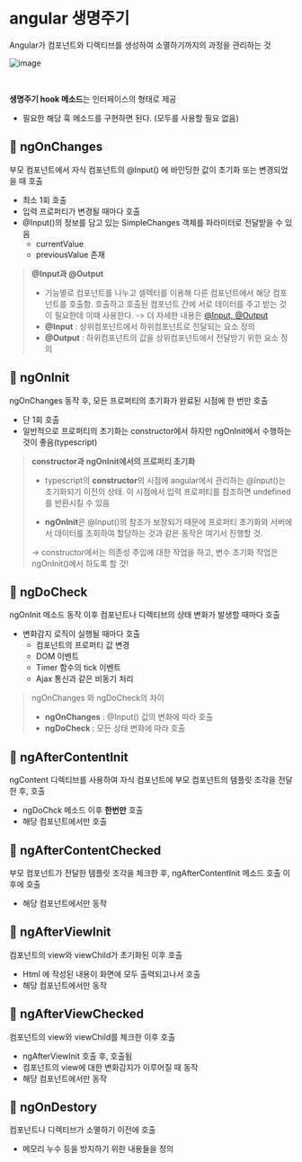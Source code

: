 # angular 생명주기

Angular가 컴포넌트와 디렉티브를 생성하여 소멸하기까지의 과정을 관리하는 것

![image](https://user-images.githubusercontent.com/44856614/104430192-b8ac0200-55c9-11eb-8fd8-b8883a35dc1f.png)

<br/>

**생명주기 hook 메소드**는 인터페이스의 형태로 제공 

- 필요한 해당 훅 메소드를 구현하면 된다. (모두를 사용할 필요 없음)

## :green_apple: ngOnChanges

부모 컴포넌트에서 자식 컴포넌트의 @Input() 에 바인딩한 값이 초기화 또는 변경되었을 때 호출

- 최소 1회 호출
- 입력 프로퍼티가 변경될 때마다 호출
- @Input()의 정보를 담고 있는 SimpleChanges 객체를 파라미터로 전달받을 수 있음
  - currentValue
  - previousValue 존재

> **@Input과 @Output**
>
> - 기능별로 컴포넌트를 나누고 셀렉터를 이용해 다른 컴포넌트에서 해당 컴포넌트를 호출함. 호출하고 호출된 컴포넌트 간에 서로 데이터를 주고 받는 것이 필요한데 이때 사용한다. 
>   -> 더 자세한 내용은 [@Input, @Output]()
> - **@Input** : 상위컴포넌트에서 하위컴포넌트로 전달되는 요소 정의
> - **@Output** : 하위컴포넌트의 값을 상위컴포넌트에서 전달받기 위한 요소 정의 



## :green_apple: ngOnInit

ngOnChanges 동작 후, 모든 프로퍼티의 초기화가 완료된 시점에 한 번만 호출

- 단 1회 호출
- 일반적으로 프로퍼티의 초기화는 constructor에서 하지만 ngOnInit에서 수행하는 것이 좋음(typescript)

> **constructor과 ngOnInit에서의 프로퍼티 초기화**
>
> - typescript의 **constructor**의 시점에 angular에서 관리하는 @Input()는 초기화되기 이전의 상태. 이 시점에서 입력 프로퍼티를 참조하면 undefined를 반환시킬 수 있음
>
> - **ngOnInit**은 @Input()의 참조가 보장되기 때문에 프로퍼티 초기화와 서버에서 데이터를 조회하여 할당하는 것과 같은 동작은 여기서 진행할 것.
>
> -> constructor에서는 의존성 주입에 대한 작업을 하고, 변수 초기화 작업은 ngOnInit()에서 하도록 할 것!



## :green_apple: ngDoCheck

ngOnInit 메소드 동작 이후 컴포넌트나 디렉티브의 상태 변화가 발생할 때마다 호출

- 변화감지 로직이 실행될 때마다 호출
  - 컴포넌트의 프로퍼티 값 변경
  - DOM 이벤트
  - Timer 함수의 tick 이벤트
  - Ajax 통신과 같은 비동기 처리

> ngOnChanges 와 ngDoCheck의 차이
>
> - **ngOnChanges** : @Input() 값의 변화에 따라 호출
> - **ngDoCheck** : 모든 상태 변화에 따라 호출



## :green_apple: ngAfterContentInit

ngContent 디렉티브를 사용하여 자식 컴포넌트에 부모 컴포넌트의 템플릿 조각을 전달한 후, 호출

- ngDoChck 메소드 이후 **한번만** 호출
- 해당 컴포넌트에서만 호출



## :green_apple: ngAfterContentChecked

부모 컴포넌트가 전달한 템플릿 조각을 체크한 후, ngAfterContentInit 메소드 호출 이후에 호출

- 해당 컴포넌트에서만 동작



## :green_apple: ngAfterViewInit

컴포넌트의 view와 viewChild가 초기화된 이후 호출

- Html 에 작성된 내용이 화면에 모두 출력되고나서 호출
- 해당 컴포넌트에서만 동작



## :green_apple: ngAfterViewChecked

컴포넌트의 view와 viewChild를 체크한 이후 호출

- ngAfterViewInit 호출 후, 호출됨
- 컴포넌트의 view에 대한 변화감지가 이루어질 때 동작
- 해당 컴포넌트에서만 동작



## :green_apple: ngOnDestory

컴포넌트나 디렉티브가 소멸하기 이전에 호출

- 메모리 누수 등을 방지하기 위한 내용들을 정의